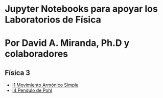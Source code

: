 # Jupyter Notebooks para apoyar los Laboratorios de Física
# Por David A. Miranda, Ph.D y colaboradores

## Física 3
+ [i1 Movimiento Armónico Simple](https://github.com/davidalejandromiranda/laboratorios-fisica/blob/master/I1_MAS.ipynb)
+ [i4 Pendulo de Pohl](https://github.com/davidalejandromiranda/laboratorios-fisica/blob/master/I4_PenduloDePohl.ipynb)